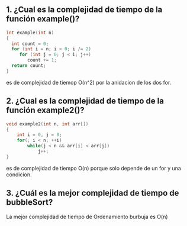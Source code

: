 ## 1. ¿Cual es la complejidad de tiempo de la función example()?

```c++
int example(int n)
{
  int count = 0;
  for (int i = n; i > 0; i /= 2)
     for (int j = 0; j < i; j++)
        count += 1;
  return count;
}
```
es de complejidad de tiemop O(n^2) por la anidacion de los dos for.
## 2. ¿Cual es la complejidad de tiempo de la función example2()?

```c++
void example2(int n, int arr[])
{
    int i = 0, j = 0;
    for(; i < n; ++i)
        while(j < n && arr[i] < arr[j])
            j++;
}
```
es de complejidad de tiempo O(n) porque solo depende de un for y una condicion.
## 3. ¿Cuál es la mejor complejidad de tiempo de bubbleSort?

La mejor complejidad de tiempo de Ordenamiento burbuja es O(n)
